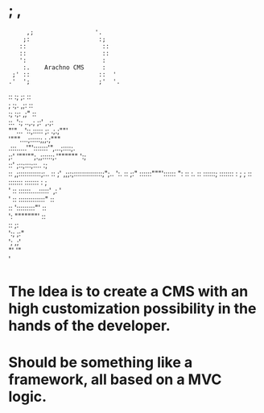 #          ;               ,           
         ,;                 '.         
        ;:                   :;         
       ::                     ::       
       ::                     ::       
       ':                     :         
        :.    Arachno CMS     :         
     ;' ::                   ::  '     
    .'  ';                   ;'  '.     
   ::    :;                 ;:    ::   
   ;      :;.             ,;:     ::   
   :;      :;:           ,;"      ::   
   ::.      ':;  ..,.;  ;:'     ,.;:   
    "'"...   '::,::::: ;:   .;.;""'     
        '"""....;:::::;,;.;"""         
    .:::.....'"':::::::'",...;::::;.   
   ;:' '""'"";.,;:::::;.'""""""  ':;   
  ::'         ;::;:::;::..         :;   
 ::         ,;:::::::::::;:..       :: 
 ;'     ,;;:;::::::::::::::;";..    ':. 
::     ;:"  ::::::"""'::::::  ":     :: 
 :.    ::   ::::::;  :::::::   :     ; 
  ;    ::   :::::::  :::::::   :    ;   
   '   ::   ::::::....:::::'  ,:   '   
    '  ::    :::::::::::::"   ::       
       ::     ':::::::::"'    ::       
       ':       """""""'      ::       
        ::                   ;:         
        ':;                 ;:"         
         ';              ,;'           
            "'           '"             
              ' 

# The Idea is to create a CMS with an high customization possibility in the hands of the developer. 
# Should be something like a framework, all based on a MVC logic.

